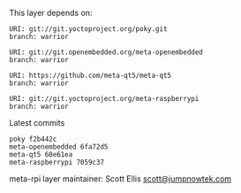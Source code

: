 This layer depends on:

    URI: git://git.yoctoproject.org/poky.git
    branch: warrior

    URI: git://git.openembedded.org/meta-openembedded
    branch: warrior

    URI: https://github.com/meta-qt5/meta-qt5
    branch: warrior

    URI: git://git.yoctoproject.org/meta-raspberrypi
    branch: warrior

Latest commits

    poky f2b442c
    meta-openembedded 6fa72d5
    meta-qt5 60e61ea
    meta-raspberrypi 7059c37

meta-rpi layer maintainer: Scott Ellis <scott@jumpnowtek.com>
